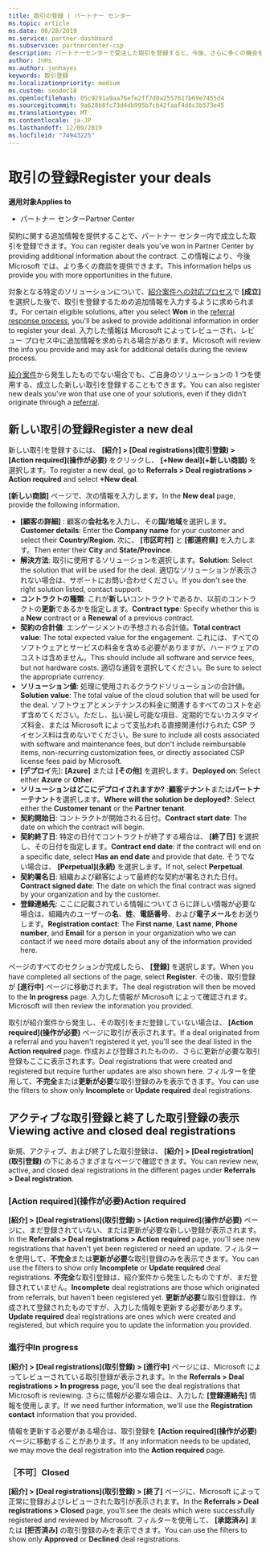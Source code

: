 ```yaml
---
title: 取引の登録 | パートナー センター
ms.topic: article
ms.date: 08/28/2019
ms.service: partner-dashboard
ms.subservice: partnercenter-csp
description: パートナーセンターで受注した取引を登録すると、今後、さらに多くの機会をマイクロソフトに提供することができます。
author: JnHs
ms.author: jenhayes
keywords: 取引登録
ms.localizationpriority: medium
ms.custom: seodec18
ms.openlocfilehash: 05c9291a9aa76efe2ff7d0a2557617b69e7455d4
ms.sourcegitcommit: 9a628b8fc73d4db995b7cb42faaf4d6c3b573e45
ms.translationtype: MT
ms.contentlocale: ja-JP
ms.lasthandoff: 12/09/2019
ms.locfileid: "74943225"
---
```

# <a name="register-your-deals"></a><span data-ttu-id="8f69c-104">取引の登録</span><span class="sxs-lookup"><span data-stu-id="8f69c-104">Register your deals</span></span>

<span data-ttu-id="8f69c-105">**適用対象**</span><span class="sxs-lookup"><span data-stu-id="8f69c-105">**Applies to**</span></span>

-  <span data-ttu-id="8f69c-106">パートナー センター</span><span class="sxs-lookup"><span data-stu-id="8f69c-106">Partner Center</span></span>

<span data-ttu-id="8f69c-107">契約に関する追加情報を提供することで、パートナー センター内で成立した取引を登録できます。</span><span class="sxs-lookup"><span data-stu-id="8f69c-107">You can register deals you've won in Partner Center by providing additional information about the contract.</span></span> <span data-ttu-id="8f69c-108">この情報により、今後 Microsoft では、より多くの商談を提供できます。</span><span class="sxs-lookup"><span data-stu-id="8f69c-108">This information helps us provide you with more opportunities in the future.</span></span>

<span data-ttu-id="8f69c-109">対象となる特定のソリューションについて、[紹介案件への対応プロセス](responding-to-referrals.md)で **[成立]** を選択した後で、取引を登録するための追加情報を入力するように求められます。</span><span class="sxs-lookup"><span data-stu-id="8f69c-109">For certain eligible solutions, after you select **Won** in the [referral response process](responding-to-referrals.md), you'll be asked to provide additional information in order to register your deal.</span></span> <span data-ttu-id="8f69c-110">入力した情報は Microsoft によってレビューされ、レビュー プロセス中に追加情報を求められる場合があります。</span><span class="sxs-lookup"><span data-stu-id="8f69c-110">Microsoft will review the info you provide and may ask for additional details during the review process.</span></span>

<span data-ttu-id="8f69c-111">[紹介案件](referrals.md)から発生したものでない場合でも、ご自身のソリューションの 1 つを使用する、成立した新しい取引を登録することもできます。</span><span class="sxs-lookup"><span data-stu-id="8f69c-111">You can also register new deals you've won that use one of your solutions, even if they didn't originate through a [referral](referrals.md).</span></span> 

## <a name="register-a-new-deal"></a><span data-ttu-id="8f69c-112">新しい取引の登録</span><span class="sxs-lookup"><span data-stu-id="8f69c-112">Register a new deal</span></span>

<span data-ttu-id="8f69c-113">新しい取引を登録するには、 **[紹介] > [Deal registrations]\(取引登録\) > [Action required]\(操作が必要\)** をクリックし、 **[+New deal]\(+新しい商談\)** を選択します。</span><span class="sxs-lookup"><span data-stu-id="8f69c-113">To register a new deal, go to **Referrals > Deal registrations > Action required** and select **+New deal**.</span></span>

<span data-ttu-id="8f69c-114">**[新しい商談]** ページで、次の情報を入力します。</span><span class="sxs-lookup"><span data-stu-id="8f69c-114">In the **New deal** page, provide the following information.</span></span>

- <span data-ttu-id="8f69c-115">**[顧客の詳細]** : 顧客の**会社名**を入力し、その**国/地域**を選択します。</span><span class="sxs-lookup"><span data-stu-id="8f69c-115">**Customer details**: Enter the **Company name** for your customer and select their **Country/Region**.</span></span> <span data-ttu-id="8f69c-116">次に、 **[市区町村]** と **[都道府県]** を入力します。</span><span class="sxs-lookup"><span data-stu-id="8f69c-116">Then enter their **City** and **State/Province**.</span></span>
- <span data-ttu-id="8f69c-117">**解決方法**: 取引に使用するソリューションを選択します。</span><span class="sxs-lookup"><span data-stu-id="8f69c-117">**Solution**: Select the solution that will be used for the deal.</span></span> <span data-ttu-id="8f69c-118">適切なソリューションが表示されない場合は、サポートにお問い合わせください。</span><span class="sxs-lookup"><span data-stu-id="8f69c-118">If you don't see the right solution listed, contact support.</span></span>
- <span data-ttu-id="8f69c-119">**コントラクトの種類**: これが**新しい**コントラクトであるか、以前のコントラクトの**更新**であるかを指定します。</span><span class="sxs-lookup"><span data-stu-id="8f69c-119">**Contract type**: Specify whether this is a **New** contract or a **Renewal** of a previous contract.</span></span>
- <span data-ttu-id="8f69c-120">**契約の合計値**: エンゲージメントの予想される合計値。</span><span class="sxs-lookup"><span data-stu-id="8f69c-120">**Total contract value**: The total expected value for the engagement.</span></span> <span data-ttu-id="8f69c-121">これには、すべてのソフトウェアとサービスの料金を含める必要がありますが、ハードウェアのコストは含めません。</span><span class="sxs-lookup"><span data-stu-id="8f69c-121">This should include all software and service fees, but not hardware costs.</span></span> <span data-ttu-id="8f69c-122">適切な通貨を選択してください。</span><span class="sxs-lookup"><span data-stu-id="8f69c-122">Be sure to select the appropriate currency.</span></span>
- <span data-ttu-id="8f69c-123">**ソリューション値**: 処理に使用されるクラウドソリューションの合計値。</span><span class="sxs-lookup"><span data-stu-id="8f69c-123">**Solution value**: The total value of the cloud solution that will be used for the deal.</span></span> <span data-ttu-id="8f69c-124">ソフトウェアとメンテナンスの料金に関連するすべてのコストを必ず含めてください。ただし、払い戻し可能な項目、定期的でないカスタマイズ料金、または Microsoft によって支払われる直接関連付けられた CSP ライセンス料は含めないでください。</span><span class="sxs-lookup"><span data-stu-id="8f69c-124">Be sure to include all costs associated with software and maintenance fees, but don't include reimbursable items, non-recurring customization fees, or directly associated CSP license fees paid by Microsoft.</span></span>
- <span data-ttu-id="8f69c-125">**[デプロイ**先]: **[Azure]** または **[その他]** を選択します。</span><span class="sxs-lookup"><span data-stu-id="8f69c-125">**Deployed on**: Select either **Azure** or **Other**.</span></span>
- <span data-ttu-id="8f69c-126">**ソリューションはどこにデプロイされますか?** :**顧客テナント**または**パートナーテナント**を選択します。</span><span class="sxs-lookup"><span data-stu-id="8f69c-126">**Where will the solution be deployed?**: Select either the **Customer tenant** or the **Partner tenant**.</span></span>
- <span data-ttu-id="8f69c-127">**契約開始日**: コントラクトが開始される日付。</span><span class="sxs-lookup"><span data-stu-id="8f69c-127">**Contract start date**: The date on which the contract will begin.</span></span>
- <span data-ttu-id="8f69c-128">**契約終了日**: 特定の日付でコントラクトが終了する場合は、 **[終了日]** を選択し、その日付を指定します。</span><span class="sxs-lookup"><span data-stu-id="8f69c-128">**Contract end date**: If the contract will end on a specific date, select **Has an end date** and provide that date.</span></span> <span data-ttu-id="8f69c-129">そうでない場合は、 **[Perpetual]\(永続\)** を選択します。</span><span class="sxs-lookup"><span data-stu-id="8f69c-129">If not, select **Perpetual**.</span></span>
- <span data-ttu-id="8f69c-130">**契約署名日**: 組織および顧客によって最終的な契約が署名された日付。</span><span class="sxs-lookup"><span data-stu-id="8f69c-130">**Contract signed date**: The date on which the final contract was signed by your organization and by the customer.</span></span>
- <span data-ttu-id="8f69c-131">**登録連絡先**: ここに記載されている情報についてさらに詳しい情報が必要な場合は、組織内のユーザーの**名**、**姓**、**電話番号**、および**電子メール**をお送りします。</span><span class="sxs-lookup"><span data-stu-id="8f69c-131">**Registration contact**: The **First name**, **Last name**, **Phone number**, and **Email** for a person in your organization who we can contact if we need more details about any of the information provided here.</span></span>

<span data-ttu-id="8f69c-132">ページのすべてのセクションが完成したら、 **[登録]** を選択します。</span><span class="sxs-lookup"><span data-stu-id="8f69c-132">When you have completed all sections of the page, select **Register**.</span></span> <span data-ttu-id="8f69c-133">その後、取引登録が **[進行中]** ページに移動されます。</span><span class="sxs-lookup"><span data-stu-id="8f69c-133">The deal registration will then be moved to the **In progress** page.</span></span> <span data-ttu-id="8f69c-134">入力した情報が Microsoft によって確認されます。</span><span class="sxs-lookup"><span data-stu-id="8f69c-134">Microsoft will then review the information you provided.</span></span>

<span data-ttu-id="8f69c-135">取引が紹介案件から発生し、その取引をまだ登録していない場合は、 **[Action required]\(操作が必要\)** ページに取引が表示されます。</span><span class="sxs-lookup"><span data-stu-id="8f69c-135">If a deal originated from a referral and you haven't registered it yet, you'll see the deal listed in the **Action required** page.</span></span> <span data-ttu-id="8f69c-136">作成および登録されたものの、さらに更新が必要な取引登録もここに表示されます。</span><span class="sxs-lookup"><span data-stu-id="8f69c-136">Deal registrations that were created and registered but require further updates are also shown here.</span></span> <span data-ttu-id="8f69c-137">フィルターを使用して、**不完全**または**更新が必要**な取引登録のみを表示できます。</span><span class="sxs-lookup"><span data-stu-id="8f69c-137">You can use the filters to show only **Incomplete** or **Update required** deal registrations.</span></span>

## <a name="viewing-active-and-closed-deal-registrations"></a><span data-ttu-id="8f69c-138">アクティブな取引登録と終了した取引登録の表示</span><span class="sxs-lookup"><span data-stu-id="8f69c-138">Viewing active and closed deal registrations</span></span>

<span data-ttu-id="8f69c-139">新規、アクティブ、および終了した取引登録は、 **[紹介] > [Deal registration]\(取引登録\)** の下にあるさまざまなページで確認できます。</span><span class="sxs-lookup"><span data-stu-id="8f69c-139">You can review new, active, and closed deal registrations in the different pages under **Referrals > Deal registration**.</span></span>

### <a name="action-required"></a><span data-ttu-id="8f69c-140">[Action required]\(操作が必要\)</span><span class="sxs-lookup"><span data-stu-id="8f69c-140">Action required</span></span>

<span data-ttu-id="8f69c-141">**[紹介] > [Deal registrations]\(取引登録\) > [Action required]\(操作が必要\)** ページに、まだ登録されていない、または更新が必要な新しい登録が表示されます。</span><span class="sxs-lookup"><span data-stu-id="8f69c-141">In the **Referrals > Deal registrations > Action required** page, you'll see new registrations that haven't yet been registered or need an update.</span></span> <span data-ttu-id="8f69c-142">フィルターを使用して、**不完全**または**更新が必要**な取引登録のみを表示できます。</span><span class="sxs-lookup"><span data-stu-id="8f69c-142">You can use the filters to show only **Incomplete** or **Update required** deal registrations.</span></span> <span data-ttu-id="8f69c-143">**不完全**な取引登録は、紹介案件から発生したものですが、まだ登録されていません。</span><span class="sxs-lookup"><span data-stu-id="8f69c-143">**Incomplete** deal registrations are those which originated from referrals, but haven't been registered yet.</span></span> <span data-ttu-id="8f69c-144">**更新が必要**な取引登録は、作成されて登録されたものですが、入力した情報を更新する必要があります。</span><span class="sxs-lookup"><span data-stu-id="8f69c-144">**Update required** deal registrations are ones which were created and registered, but which require you to update the information you provided.</span></span>

### <a name="in-progress"></a><span data-ttu-id="8f69c-145">進行中</span><span class="sxs-lookup"><span data-stu-id="8f69c-145">In progress</span></span>

<span data-ttu-id="8f69c-146">**[紹介] > [Deal registrations]\(取引登録\) > [進行中]** ページには、Microsoft によってレビューされている取引登録が表示されます。</span><span class="sxs-lookup"><span data-stu-id="8f69c-146">In the **Referrals > Deal registrations > In progress** page, you'll see the deal registrations that Microsoft is reviewing.</span></span> <span data-ttu-id="8f69c-147">さらに情報が必要な場合は、入力した **[登録連絡先]** 情報を使用します。</span><span class="sxs-lookup"><span data-stu-id="8f69c-147">If we need further information, we'll use the **Registration contact** information that you provided.</span></span>

<span data-ttu-id="8f69c-148">情報を更新する必要がある場合は、取引登録を **[Action required]\(操作が必要\)** ページに移動することがあります。</span><span class="sxs-lookup"><span data-stu-id="8f69c-148">If any information needs to be updated, we may move the deal registration into the **Action required** page.</span></span>

### <a name="closed"></a><span data-ttu-id="8f69c-149">［不可］</span><span class="sxs-lookup"><span data-stu-id="8f69c-149">Closed</span></span>

<span data-ttu-id="8f69c-150">**[紹介] > [Deal registrations]\(取引登録\) > [終了]** ページに、Microsoft によって正常に登録およびレビューされた取引が表示されます。</span><span class="sxs-lookup"><span data-stu-id="8f69c-150">In the **Referrals > Deal registrations > Closed** page, you'll see the deals which were successfully registered and reviewed by Microsoft.</span></span> <span data-ttu-id="8f69c-151">フィルターを使用して、 **[承認済み]** または **[拒否済み]** の取引登録のみを表示できます。</span><span class="sxs-lookup"><span data-stu-id="8f69c-151">You can use the filters to show only **Approved** or **Declined** deal registrations.</span></span>
